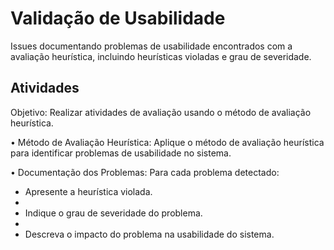 # Validação de Usabilidade
Issues documentando problemas de usabilidade encontrados com a avaliação heurística, incluindo heurísticas violadas e grau de severidade.

## Atividades
Objetivo: Realizar atividades de avaliação usando o método de avaliação heurística.

• Método de Avaliação Heurística: Aplique o método de avaliação heurística para identificar
problemas de usabilidade no sistema.

• Documentação dos Problemas: Para cada problema detectado:

  - Apresente a heurística violada.
  - 
  - Indique o grau de severidade do problema.
  - 
  - Descreva o impacto do problema na usabilidade do sistema.

